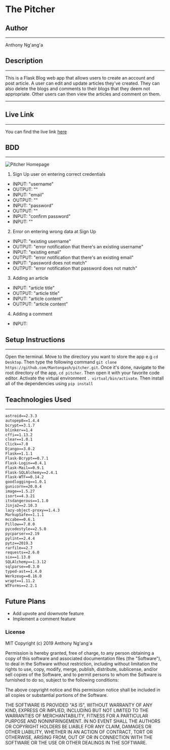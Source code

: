 # The Pitcher

## Author
---
Anthony Ng'ang'a

## Description
___
This is a Flask Blog web app that allows users to create an account and post article. A user can edit and update articles they've created. They can also delete the blogs and comments to their blogs that they deem not appropriate. Other users can then view the articles and comment on them.
___

## Live Link
___
You can find the live link [here](https://pitche.herokuapp.com/)

## BDD
___
![Pitcher Homepage](pitcher/static/images/pitcher.png)

1. Sign Up user on entering correct credentials
  - INPUT: "username"
  - OUTPUT: ""
  - INPUT: "email"
  - OUTPUT: ""
  - INPUT: "password"
  - OUTPUT: ""
  - INPUT: "confirm password"
  - INPUT: ""
2. Error on entering wrong data at Sign Up
  - INPUT: "existing username"
  - OUTPUT: "error notification that there's an existing username"
  - INPUT:  "existing email"
  - OUTPUT: "error notification that there's an existing email"
  - INPUT: "password does not match"
  - OUTPUT: "error notification that password does not match"
3. Adding an article
  - INPUT: "article title"
  - OUTPUT: "article title"
  - INPUT: "article content"
  - OUTPUT: "article content"
4. Adding a comment
  - INPUT: 

## Setup Instructions
___
Open the terminal. Move to the directory you want to store the app e.g `cd Desktop`. Then type the following command `git clone https://github.com/Mantongash/pitcher.git`. Once it's done, navigate to the root directory of the app, `cd pitcher`. Then open it with your favorite code editor. Activate the virtual environment `. virtual/bin/activate`. Then install all of the dependencies using `pip install`

## Teachnologies Used
___
```asgiref==3.2.3
astroid==2.3.3
autopep8==1.4.4
bcrypt==3.1.7
blinker==1.4
cffi==1.13.2
clear==1.0.1
Click==7.0
Django==3.0.2
Flask==1.1.1
Flask-Bcrypt==0.7.1
Flask-Login==0.4.1
Flask-Mail==0.9.1
Flask-SQLAlchemy==2.4.1
Flask-WTF==0.14.2
goodlogging==1.0.1
gunicorn==20.0.4
image==1.5.27
isort==4.3.21
itsdangerous==1.1.0
Jinja2==2.10.3
lazy-object-proxy==1.4.3
MarkupSafe==1.1.1
mccabe==0.6.1
Pillow==7.0.0
pycodestyle==2.5.0
pycparser==2.19
pylint==2.4.4
pytz==2019.3
rarfile==2.7
requests==2.6.0
six==1.13.0
SQLAlchemy==1.3.12
sqlparse==0.3.0
typed-ast==1.4.0
Werkzeug==0.16.0
wrapt==1.11.2
WTForms==2.2.1
```
## Future Plans
- Add upvote and downvote feature
- Implement a comment feature

### License
MIT Copyright (c) 2019 Anthony Ng'ang'a

Permission is hereby granted, free of charge, to any person obtaining a copy of this software and associated documentation files (the "Software"), to deal in the Software without restriction, including without limitation the rights to use, copy, modify, merge, publish, distribute, sublicense, and/or sell copies of the Software, and to permit persons to whom the Software is furnished to do so, subject to the following conditions:

The above copyright notice and this permission notice shall be included in all copies or substantial portions of the Software.

THE SOFTWARE IS PROVIDED "AS IS", WITHOUT WARRANTY OF ANY KIND, EXPRESS OR IMPLIED, INCLUDING BUT NOT LIMITED TO THE WARRANTIES OF MERCHANTABILITY, FITNESS FOR A PARTICULAR PURPOSE AND NONINFRINGEMENT. IN NO EVENT SHALL THE AUTHORS OR COPYRIGHT HOLDERS BE LIABLE FOR ANY CLAIM, DAMAGES OR OTHER LIABILITY, WHETHER IN AN ACTION OF CONTRACT, TORT OR OTHERWISE, ARISING FROM, OUT OF OR IN CONNECTION WITH THE SOFTWARE OR THE USE OR OTHER DEALINGS IN THE SOFTWARE.